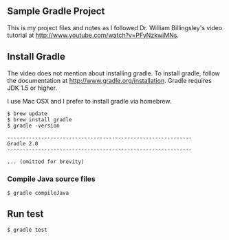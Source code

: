 ## Sample Gradle Project

This is my project files and notes as I followed Dr. William Billingsley's video tutorial at http://www.youtube.com/watch?v=PFyNzkwiMNs.

## Install Gradle

The video does not mention about installing gradle. To install gradle, follow the documentation at http://www.gradle.org/installation. Gradle requires JDK 1.5 or higher.

I use Mac OSX and I prefer to install gradle via homebrew.

```
$ brew update
$ brew install gradle
$ gradle -version

------------------------------------------------------------
Gradle 2.0
------------------------------------------------------------

... (omitted for brevity)
```

### Compile Java source files
```
$ gradle compileJava
```

## Run test
```
$ gradle test
```
